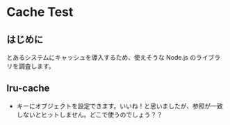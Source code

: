 # Cache Test
## はじめに
とあるシステムにキャッシュを導入するため、使えそうな Node.js のライブラリを調査します。


## lru-cache
* キーにオブジェクトを設定できます。いいね！と思いましたが、参照が一致しないとヒットしません。どこで使うのでしょう？？

